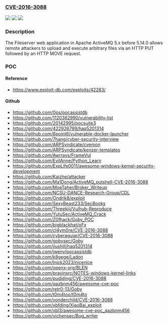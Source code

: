 ### [CVE-2016-3088](https://cve.mitre.org/cgi-bin/cvename.cgi?name=CVE-2016-3088)
![](https://img.shields.io/static/v1?label=Product&message=n%2Fa&color=blue)
![](https://img.shields.io/static/v1?label=Version&message=n%2Fa&color=blue)
![](https://img.shields.io/static/v1?label=Vulnerability&message=n%2Fa&color=brighgreen)

### Description

The Fileserver web application in Apache ActiveMQ 5.x before 5.14.0 allows remote attackers to upload and execute arbitrary files via an HTTP PUT followed by an HTTP MOVE request.

### POC

#### Reference
- https://www.exploit-db.com/exploits/42283/

#### Github
- https://github.com/0ps/pocassistdb
- https://github.com/1120362990/vulnerability-list
- https://github.com/20142995/pocsuite3
- https://github.com/422926799/haq5201314
- https://github.com/6point6/vulnerable-docker-launcher
- https://github.com/7hang/cyber-security-interview
- https://github.com/ARPSyndicate/cvemon
- https://github.com/ARPSyndicate/kenzer-templates
- https://github.com/Awrrays/FrameVul
- https://github.com/EvilAnne/Python_Learn
- https://github.com/ExpLife0011/awesome-windows-kernel-security-development
- https://github.com/Kaizhe/attacker
- https://github.com/Ma1Dong/ActiveMQ_putshell-CVE-2016-3088
- https://github.com/MoeTaher/Broker_Writeup
- https://github.com/NCSU-DANCE-Research-Group/CDL
- https://github.com/Ondrik8/exploit
- https://github.com/SexyBeast233/SecBooks
- https://github.com/Threekiii/Vulhub-Reproduce
- https://github.com/YutuSec/ActiveMQ_Crack
- https://github.com/Z0fhack/Goby_POC
- https://github.com/bigblackhat/oFx
- https://github.com/cl4ym0re/CVE-2016-3088
- https://github.com/cyberaguiar/CVE-2016-3088
- https://github.com/gobysec/Goby
- https://github.com/jiushill/haq5201314
- https://github.com/jweny/pocassistdb
- https://github.com/k8gege/Ladon
- https://github.com/lnick2023/nicenice
- https://github.com/openx-org/BLEN
- https://github.com/pravinsrc/NOTES-windows-kernel-links
- https://github.com/pudiding/CVE-2016-3088
- https://github.com/qazbnm456/awesome-cve-poc
- https://github.com/retr0-13/Goby
- https://github.com/t0m4too/t0m4to
- https://github.com/vonderchild/CVE-2016-3088
- https://github.com/xbfding/XiaoBai_exploit
- https://github.com/xbl3/awesome-cve-poc_qazbnm456
- https://github.com/yichensec/Bug_writer

